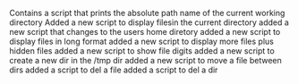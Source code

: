 Contains a script that prints the absolute path name of the current working directory
Added a new script to display filesin the current directory
added a new script that changes to the users  home diretory
added a new script to display files in long format
added a new script to display more files plus hidden files
added a new script to show file digits
added a new script to create a new dir in the /tmp dir
added a new script to move a file between dirs
added a script to del a file
added a script to del a dir
